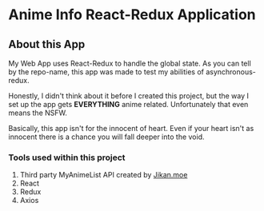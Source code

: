 # Anime Info React-Redux Application

## About this App
My Web App uses React-Redux to handle the global state. As you can tell by the repo-name, this app was made to test my abilities of asynchronous-redux.

Honestly, I didn't think about it before I created this project, but the way I set up the app gets **EVERYTHING** anime related. Unfortunately that even means the NSFW.

Basically, this app isn't for the innocent of heart. Even if your heart isn't as innocent there is a chance you will fall deeper into the void.

### Tools used within this project

1. Third party MyAnimeList API created by [Jikan.moe](https://jikan.moe/)
2. React
3. Redux
4. Axios